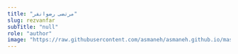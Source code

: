 ```yaml
--- 
title: "مرتضی رضوانفر" 
slug: rezvanfar 
subTitle: "null" 
role: "author" 
image: "https://raw.githubusercontent.com/asmaneh/asmaneh.github.io/master/assets/img/authors/rezvanfar.jfif" 
--- 
```

